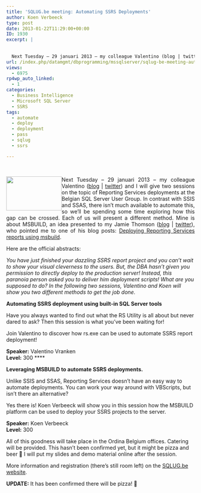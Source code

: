```yaml
---
title: 'SQLUG.be meeting: Automating SSRS Deployments'
author: Koen Verbeeck
type: post
date: 2013-01-22T11:29:00+00:00
ID: 1930
excerpt: |
   
  
  Next Tuesday – 29 januari 2013 – my colleague Valentino (blog | twitter) and I will give two sessions on the topic of Reporting Services deployments. In contrast with SSIS and SSAS, there isn’t much available to automate this, so we’ll be spending&hellip;
url: /index.php/datamgmt/dbprogramming/mssqlserver/sqlug-be-meeting-automating-ssrs/
views:
  - 6975
rp4wp_auto_linked:
  - 1
categories:
  - Business Intelligence
  - Microsoft SQL Server
  - SSRS
tags:
  - automate
  - deploy
  - deployment
  - pass
  - sqlug
  - ssrs

---
```

 

<div class="image_block">
  <a href="/media/users/koenverbeeck/logo.png?mtime=1358861145"><img style="float: left;" src="/wp-content/uploads/users/koenverbeeck/logo.png?mtime=1358861145" alt="" width="148" height="91" /></a>
</div>

<p style="text-align: justify;">
  Next Tuesday – 29 januari 2013 – my colleague Valentino (<a href="http://blog.hoegaerden.be/">blog</a> | <a href="https://twitter.com/ValentinoV42">twitter</a>) and I will give two sessions on the topic of Reporting Services deployments at the Belgian SQL Server User Group. In contrast with SSIS and SSAS, there isn’t much available to automate this, so we’ll be spending some time exploring how this gap can be crossed. Each of us will present a different method. Mine is about MSBUILD, an idea presented to my Jamie Thomson (<a href="http://sqlblog.com/blogs/jamie_thomson/default.aspx">blog</a> | <a href="https://twitter.com/jamiet">twitter</a>), who pointed me to one of his blog posts: <a href="http://sqlblog.com/blogs/jamie_thomson/archive/2009/10/31/deploying-reporting-services-reports-using-msbuild.aspx">Deploying Reporting Services reports using msbuild</a>.
</p>

<p style="text-align: justify;">
  Here are the official abstracts:
</p>

_You have just finished your dazzling SSRS report project and you can&#8217;t wait to show your visual cleverness to the users. But, the DBA hasn&#8217;t given you permission to directly deploy to the production server! Instead, this paranoia person asked you to deliver him deployment scripts! What are you supposed to do? In the following two sessions, Valentino and Koen will show you two different methods to get the job done._

**Automating SSRS deployment using built-in SQL Server tools** 

Have you always wanted to find out what the RS Utility is all about but never dared to ask? Then this session is what you&#8217;ve been waiting for!

Join Valentino to discover how rs.exe can be used to automate SSRS report deployment!

**Speaker:** Valentino Vranken   
**Level:** 300 ****

**Leveraging MSBUILD to automate SSRS deployments.** 

Unlike SSIS and SSAS, Reporting Services doesn&#8217;t have an easy way to automate deployments. You can work your way around with VBScripts, but isn&#8217;t there an alternative?

Yes there is! Koen Verbeeck will show you in this session how the MSBUILD platform can be used to deploy your SSRS projects to the server.

**Speaker:** Koen Verbeeck   
**Level:** 300

All of this goodness will take place in the Ordina Belgium offices. Catering will be provided. This hasn’t been confirmed yet, but it might be pizza and beer 🙂 I will put my slides and demo material online after the session.

More information and registration (there’s still room left) on the [SQLUG.be website][1].

**UPDATE:** It has been confirmed there will be pizza! 🙂

 [1]: http://sqlug.be/nextevent/event/?id=34